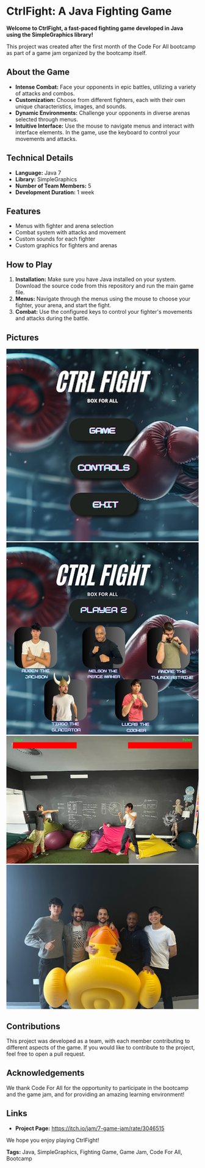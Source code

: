 # CtrlFight: A Java Fighting Game

**Welcome to CtrlFight, a fast-paced fighting game developed in Java using the SimpleGraphics library!**

This project was created after the first month of the Code For All bootcamp as part of a game jam organized by the bootcamp itself.

## About the Game

* **Intense Combat:** Face your opponents in epic battles, utilizing a variety of attacks and combos.
* **Customization:** Choose from different fighters, each with their own unique characteristics, images, and sounds.
* **Dynamic Environments:** Challenge your opponents in diverse arenas selected through menus.
* **Intuitive Interface:** Use the mouse to navigate menus and interact with interface elements. In the game, use the keyboard to control your movements and attacks.

## Technical Details

* **Language:** Java 7
* **Library:** SimpleGraphics
* **Number of Team Members:** 5
* **Development Duration:** 1 week

## Features

* Menus with fighter and arena selection
* Combat system with attacks and movement
* Custom sounds for each fighter
* Custom graphics for fighters and arenas

## How to Play

1. **Installation:** Make sure you have Java installed on your system. Download the source code from this repository and run the main game file.
2. **Menus:** Navigate through the menus using the mouse to choose your fighter, your arena, and start the fight.
3. **Combat:** Use the configured keys to control your fighter's movements and attacks during the battle.

## Pictures
![Descrição da Imagem](gamejam4.png)
![Descrição da Imagem](gamejam3.jpeg)
![Descrição da Imagem](gamejam1.png)
![Descrição da Imagem](gamejam2.jpeg)


## Contributions

This project was developed as a team, with each member contributing to different aspects of the game. If you would like to contribute to the project, feel free to open a pull request.

## Acknowledgements

We thank Code For All for the opportunity to participate in the bootcamp and the game jam, and for providing an amazing learning environment!


## Links

* **Project Page:** https://itch.io/jam/7-game-jam/rate/3046515

We hope you enjoy playing CtrlFight!

**Tags:** Java, SimpleGraphics, Fighting Game, Game Jam, Code For All, Bootcamp
